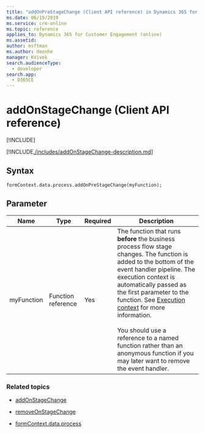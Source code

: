 ```yaml
---
title: "addOnPreStageChange (Client API reference) in Dynamics 365 for Customer Engagement| MicrosoftDocs"
ms.date: 06/19/2019
ms.service: crm-online
ms.topic: reference
applies_to: Dynamics 365 for Customer Engagement (online)
ms.assetid: 
author: msftman
ms.author: deonhe
manager: KVivek
search.audienceType: 
  - developer
search.app: 
  - D365CE
---
```

# addOnStageChange (Client API reference)

[!INCLUDE[](../../../../../includes/cc_applies_to_update_9_0_0.md)]

[!INCLUDE[./includes/addOnStageChange-description.md](./includes/AddOnPreStageChange-description.md)]

## Syntax

`formContext.data.process.addOnPreStageChange(myFunction);`

## Parameter

Name|Type|Required|Description|
|--|--|--|--|
|myFunction|Function reference|Yes|The function that runs **before** the business process flow stage changes. The function is added to the bottom of the event handler pipeline. The execution context is automatically passed as the first parameter to the function. See [Execution context](../../../clientapi-execution-context.md) for more information.<br/><br/>You should use a reference to a named function rather than an anonymous function if you may later want to remove the event handler.|

### Related topics

- [addOnStageChange](removeOnStageChange.md)
 
- [removeOnStageChange](removeOnStageChange.md)

- [formContext.data.process](../../formContext-data-process.md)
 


